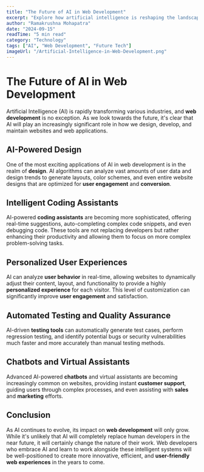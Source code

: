 ```yaml
---
title: "The Future of AI in Web Development"
excerpt: "Explore how artificial intelligence is reshaping the landscape of web development and what it means for developers."
author: "Ramakrushna Mohapatra"
date: "2024-09-15"
readTime: "5 min read"
category: "Technology"
tags: ["AI", "Web Development", "Future Tech"]
imageUrl: "/Artificial-Intelligence-in-Web-Development.png"
---
```


# The Future of AI in Web Development

Artificial Intelligence (AI) is rapidly transforming various industries, and **web development** is no exception. As we look towards the future, it's clear that AI will play an increasingly significant role in how we design, develop, and maintain websites and web applications.

## AI-Powered Design

One of the most exciting applications of AI in web development is in the realm of **design**. AI algorithms can analyze vast amounts of user data and design trends to generate layouts, color schemes, and even entire website designs that are optimized for **user engagement** and **conversion**.

## Intelligent Coding Assistants

AI-powered **coding assistants** are becoming more sophisticated, offering real-time suggestions, auto-completing complex code snippets, and even debugging code. These tools are not replacing developers but rather enhancing their productivity and allowing them to focus on more complex problem-solving tasks.

## Personalized User Experiences

AI can analyze **user behavior** in real-time, allowing websites to dynamically adjust their content, layout, and functionality to provide a highly **personalized experience** for each visitor. This level of customization can significantly improve **user engagement** and satisfaction.

## Automated Testing and Quality Assurance

AI-driven **testing tools** can automatically generate test cases, perform regression testing, and identify potential bugs or security vulnerabilities much faster and more accurately than manual testing methods.

## Chatbots and Virtual Assistants

Advanced AI-powered **chatbots** and virtual assistants are becoming increasingly common on websites, providing instant **customer support**, guiding users through complex processes, and even assisting with **sales** and **marketing** efforts.

## Conclusion

As AI continues to evolve, its impact on **web development** will only grow. While it's unlikely that AI will completely replace human developers in the near future, it will certainly change the nature of their work. Web developers who embrace AI and learn to work alongside these intelligent systems will be well-positioned to create more innovative, efficient, and **user-friendly web experiences** in the years to come.
